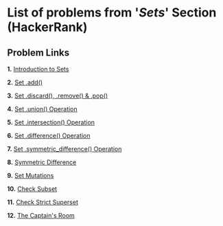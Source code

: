 # List of problems from '*Sets*' Section (HackerRank)

## Problem Links 

**1.** [Introduction to Sets](https://www.hackerrank.com/challenges/py-introduction-to-sets/problem)

**2.** [Set .add()](https://www.hackerrank.com/challenges/py-set-add/problem)

**3.** [Set .discard(), .remove() & .pop()](https://www.hackerrank.com/challenges/py-set-discard-remove-pop/problem)

**4.** [Set .union() Operation](https://www.hackerrank.com/challenges/py-set-union/problem)

**5.** [Set .intersection() Operation](https://www.hackerrank.com/challenges/py-set-intersection-operation/problem)

**6.** [Set .difference() Operation](https://www.hackerrank.com/challenges/py-set-difference-operation/problem)

**7.** [Set .symmetric_difference() Operation](https://www.hackerrank.com/challenges/py-set-symmetric-difference-operation/problem)

**8.** [Symmetric Difference](https://www.hackerrank.com/challenges/symmetric-difference/problem)

**9.** [Set Mutations](https://www.hackerrank.com/challenges/py-set-mutations/problem)

**10.** [Check Subset](https://www.hackerrank.com/challenges/py-check-subset/problem)

**11.** [Check Strict Superset](https://www.hackerrank.com/challenges/py-check-strict-superset/problem)

**12.** [The Captain's Room](https://www.hackerrank.com/challenges/py-the-captains-room/problem)
